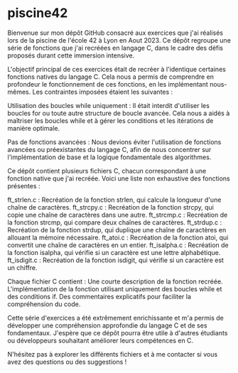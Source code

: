 # piscine42

Bienvenue sur mon dépôt GitHub consacré aux exercices que j'ai réalisés lors de la piscine de l'école 42 à Lyon en Aout 2023. Ce dépôt regroupe une série de fonctions que j'ai recréées en langage C, dans le cadre des défis proposés durant cette immersion intensive.

L'objectif principal de ces exercices était de recréer à l'identique certaines fonctions natives du langage C. Cela nous a permis de comprendre en profondeur le fonctionnement de ces fonctions, en les implémentant nous-mêmes. Les contraintes imposées étaient les suivantes :

Utilisation des boucles while uniquement : Il était interdit d'utiliser les boucles for ou toute autre structure de boucle avancée. Cela nous a aidés à maîtriser les boucles while et à gérer les conditions et les itérations de manière optimale.

Pas de fonctions avancées : Nous devions éviter l'utilisation de fonctions avancées ou préexistantes du langage C, afin de nous concentrer sur l'implémentation de base et la logique fondamentale des algorithmes.

Ce dépôt contient plusieurs fichiers C, chacun correspondant à une fonction native que j'ai recréée. Voici une liste non exhaustive des fonctions présentes :

ft_strlen.c : Recréation de la fonction strlen, qui calcule la longueur d'une chaîne de caractères.
ft_strcpy.c : Recréation de la fonction strcpy, qui copie une chaîne de caractères dans une autre.
ft_strcmp.c : Recréation de la fonction strcmp, qui compare deux chaînes de caractères.
ft_strdup.c : Recréation de la fonction strdup, qui duplique une chaîne de caractères en allouant la mémoire nécessaire.
ft_atoi.c : Recréation de la fonction atoi, qui convertit une chaîne de caractères en un entier.
ft_isalpha.c : Recréation de la fonction isalpha, qui vérifie si un caractère est une lettre alphabétique.
ft_isdigit.c : Recréation de la fonction isdigit, qui vérifie si un caractère est un chiffre.

Chaque fichier C contient :
Une courte description de la fonction recréée.
L'implémentation de la fonction utilisant uniquement des boucles while et des conditions if.
Des commentaires explicatifs pour faciliter la compréhension du code.

Cette série d'exercices a été extrêmement enrichissante et m'a permis de développer une compréhension approfondie du langage C et de ses fondamentaux. J'espère que ce dépôt pourra être utile à d'autres étudiants ou développeurs souhaitant améliorer leurs compétences en C.

N'hésitez pas à explorer les différents fichiers et à me contacter si vous avez des questions ou des suggestions !
